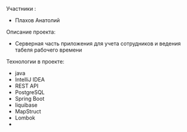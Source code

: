 Участники :
- Плахов Анатолий

Описание проекта: 
+ Серверная часть приложения для учета сотрудников и ведения табеля рабочего времени

  
Технологии в проекте:
+ java
+ IntelliJ IDEA
+ REST API
+ PostgreSQL
+ Spring Boot
+ liquibase
+ MapStruct
+ Lombok
+ 